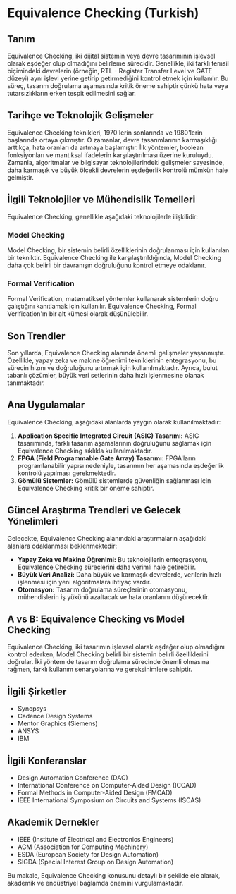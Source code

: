 # Equivalence Checking (Turkish)

## Tanım
Equivalence Checking, iki dijital sistemin veya devre tasarımının işlevsel olarak eşdeğer olup olmadığını belirleme sürecidir. Genellikle, iki farklı temsil biçimindeki devrelerin (örneğin, RTL - Register Transfer Level ve GATE düzeyi) aynı işlevi yerine getirip getirmediğini kontrol etmek için kullanılır. Bu süreç, tasarım doğrulama aşamasında kritik öneme sahiptir çünkü hata veya tutarsızlıkların erken tespit edilmesini sağlar.

## Tarihçe ve Teknolojik Gelişmeler
Equivalence Checking teknikleri, 1970'lerin sonlarında ve 1980'lerin başlarında ortaya çıkmıştır. O zamanlar, devre tasarımlarının karmaşıklığı arttıkça, hata oranları da artmaya başlamıştır. İlk yöntemler, boolean fonksiyonları ve mantıksal ifadelerin karşılaştırılması üzerine kuruluydu. Zamanla, algoritmalar ve bilgisayar teknolojilerindeki gelişmeler sayesinde, daha karmaşık ve büyük ölçekli devrelerin eşdeğerlik kontrolü mümkün hale gelmiştir.

## İlgili Teknolojiler ve Mühendislik Temelleri
Equivalence Checking, genellikle aşağıdaki teknolojilerle ilişkilidir:

### Model Checking
Model Checking, bir sistemin belirli özelliklerinin doğrulanması için kullanılan bir tekniktir. Equivalence Checking ile karşılaştırıldığında, Model Checking daha çok belirli bir davranışın doğruluğunu kontrol etmeye odaklanır.

### Formal Verification
Formal Verification, matematiksel yöntemler kullanarak sistemlerin doğru çalıştığını kanıtlamak için kullanılır. Equivalence Checking, Formal Verification'ın bir alt kümesi olarak düşünülebilir.

## Son Trendler
Son yıllarda, Equivalence Checking alanında önemli gelişmeler yaşanmıştır. Özellikle, yapay zeka ve makine öğrenimi tekniklerinin entegrasyonu, bu sürecin hızını ve doğruluğunu artırmak için kullanılmaktadır. Ayrıca, bulut tabanlı çözümler, büyük veri setlerinin daha hızlı işlenmesine olanak tanımaktadır.

## Ana Uygulamalar
Equivalence Checking, aşağıdaki alanlarda yaygın olarak kullanılmaktadır:

1. **Application Specific Integrated Circuit (ASIC) Tasarımı:** ASIC tasarımında, farklı tasarım aşamalarının doğruluğunu sağlamak için Equivalence Checking sıklıkla kullanılmaktadır.
2. **FPGA (Field Programmable Gate Array) Tasarımı:** FPGA'ların programlanabilir yapısı nedeniyle, tasarımın her aşamasında eşdeğerlik kontrolü yapılması gerekmektedir.
3. **Gömülü Sistemler:** Gömülü sistemlerde güvenliğin sağlanması için Equivalence Checking kritik bir öneme sahiptir.

## Güncel Araştırma Trendleri ve Gelecek Yönelimleri
Gelecekte, Equivalence Checking alanındaki araştırmaların aşağıdaki alanlara odaklanması beklenmektedir:

- **Yapay Zeka ve Makine Öğrenimi:** Bu teknolojilerin entegrasyonu, Equivalence Checking süreçlerini daha verimli hale getirebilir.
- **Büyük Veri Analizi:** Daha büyük ve karmaşık devrelerde, verilerin hızlı işlenmesi için yeni algoritmalara ihtiyaç vardır.
- **Otomasyon:** Tasarım doğrulama süreçlerinin otomasyonu, mühendislerin iş yükünü azaltacak ve hata oranlarını düşürecektir.

## A vs B: Equivalence Checking vs Model Checking
Equivalence Checking, iki tasarımın işlevsel olarak eşdeğer olup olmadığını kontrol ederken, Model Checking belirli bir sistemin belirli özelliklerini doğrular. İki yöntem de tasarım doğrulama sürecinde önemli olmasına rağmen, farklı kullanım senaryolarına ve gereksinimlere sahiptir.

## İlgili Şirketler
- Synopsys
- Cadence Design Systems
- Mentor Graphics (Siemens)
- ANSYS
- IBM

## İlgili Konferanslar
- Design Automation Conference (DAC)
- International Conference on Computer-Aided Design (ICCAD)
- Formal Methods in Computer-Aided Design (FMCAD)
- IEEE International Symposium on Circuits and Systems (ISCAS)

## Akademik Dernekler
- IEEE (Institute of Electrical and Electronics Engineers)
- ACM (Association for Computing Machinery)
- ESDA (European Society for Design Automation)
- SIGDA (Special Interest Group on Design Automation)

Bu makale, Equivalence Checking konusunu detaylı bir şekilde ele alarak, akademik ve endüstriyel bağlamda önemini vurgulamaktadır.